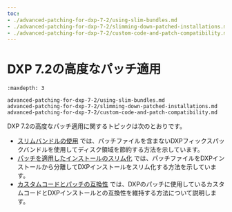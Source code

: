 ```yaml
---
toc:
- ./advanced-patching-for-dxp-7-2/using-slim-bundles.md
- ./advanced-patching-for-dxp-7-2/slimming-down-patched-installations.md
- ./advanced-patching-for-dxp-7-2/custom-code-and-patch-compatibility.md
---
```

# DXP 7.2の高度なパッチ適用

```{toctree}
:maxdepth: 3

advanced-patching-for-dxp-7-2/using-slim-bundles.md
advanced-patching-for-dxp-7-2/slimming-down-patched-installations.md
advanced-patching-for-dxp-7-2/custom-code-and-patch-compatibility.md
```

DXP 7.2の高度なパッチ適用に関するトピックは次のとおりです。

* [スリムバンドルの使用](./advanced-patching-for-dxp-7-2/using-slim-bundles.md) では、パッチファイルを含まないDXPフィックスパックバンドルを使用してディスク領域を節約する方法を示しています。
* [パッチを適用したインストールのスリム化](./advanced-patching-for-dxp-7-2/slimming-down-patched-installations.md) では、パッチファイルをDXPインストールから分離してDXPインストールをスリム化する方法を示しています。
* [カスタムコードとパッチの互換性](./advanced-patching-for-dxp-7-2/custom-code-and-patch-compatibility.md) では、DXPのパッチに使用しているカスタムコードとDXPインストールとの互換性を維持する方法について説明します。